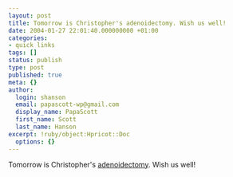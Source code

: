 ```yaml
---
layout: post
title: Tomorrow is Christopher's adenoidectomy. Wish us well!
date: 2004-01-27 22:01:40.000000000 +01:00
categories:
- quick links
tags: []
status: publish
type: post
published: true
meta: {}
author:
  login: shanson
  email: papascott-wp@gmail.com
  display_name: PapaScott
  first_name: Scott
  last_name: Hanson
excerpt: !ruby/object:Hpricot::Doc
  options: {}
---
```

<p>Tomorrow is Christopher's <a title="PapaScott : Otitis Media" href="http://www.papascott.de/2004/01/06/2791.php">adenoidectomy</a>. Wish us well!</p>
